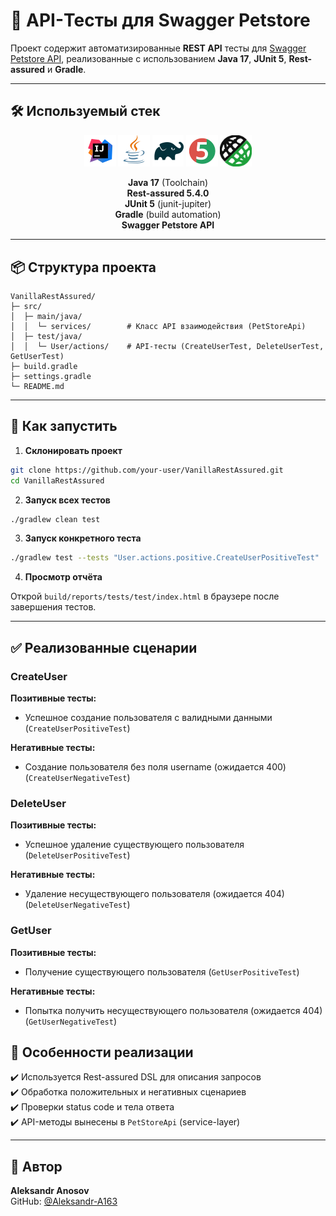 # 🧪 API-Тесты для Swagger Petstore

Проект содержит автоматизированные **REST API** тесты для [Swagger Petstore API](https://petstore.swagger.io), реализованные с использованием **Java 17**, **JUnit 5**, **Rest-assured** и **Gradle**.

---

## 🛠 Используемый стек

<p align="center">
<a href="https://www.jetbrains.com/idea/"><img width="10%" title="IntelliJ IDEA" src="media/logo/Intelij_IDEA.svg"></a>
<a href="https://www.java.com/"><img width="10%" title="Java" src="media/logo/Java.svg"></a>
<a href="https://gradle.org/"><img width="10%" title="Gradle" src="media/logo/Gradle.svg"></a>
<a href="https://junit.org/junit5/"><img width="10%" title="JUnit5" src="media/logo/JUnit5.svg"></a>
<a href="https://junit.org/junit5/"><img width="10%" title="JUnit5" src="media/logo/RestAssured.svg"></a>

</p>

<div align="center">

 **Java 17** (Toolchain)  
 **Rest-assured 5.4.0**  
 **JUnit 5** (junit-jupiter)  
 **Gradle** (build automation)  
 **Swagger Petstore API**

</div>

---

## 📦 Структура проекта

```
VanillaRestAssured/
├─ src/
│  ├─ main/java/
│  │  └─ services/        # Класс API взаимодействия (PetStoreApi)
│  ├─ test/java/
│  │  └─ User/actions/    # API-тесты (CreateUserTest, DeleteUserTest, GetUserTest)
├─ build.gradle
├─ settings.gradle
└─ README.md
```

---

## 🚀 Как запустить

1. **Склонировать проект**

```bash
git clone https://github.com/your-user/VanillaRestAssured.git
cd VanillaRestAssured
```

2. **Запуск всех тестов**

```bash
./gradlew clean test
```

3. **Запуск конкретного теста**

```bash
./gradlew test --tests "User.actions.positive.CreateUserPositiveTest"
```

4. **Просмотр отчёта**

Открой `build/reports/tests/test/index.html` в браузере после завершения тестов.

---


## ✅ Реализованные сценарии

### CreateUser
**Позитивные тесты:**
- Успешное создание пользователя с валидными данными (`CreateUserPositiveTest`)

**Негативные тесты:**
- Создание пользователя без поля username (ожидается 400) (`CreateUserNegativeTest`)

### DeleteUser
**Позитивные тесты:**
- Успешное удаление существующего пользователя (`DeleteUserPositiveTest`)

**Негативные тесты:**
- Удаление несуществующего пользователя (ожидается 404) (`DeleteUserNegativeTest`)

### GetUser
**Позитивные тесты:**
- Получение существующего пользователя (`GetUserPositiveTest`)

**Негативные тесты:**
- Попытка получить несуществующего пользователя (ожидается 404) (`GetUserNegativeTest`)


## 📌 Особенности реализации

✔️ Используется Rest-assured DSL для описания запросов  
✔️ Обработка положительных и негативных сценариев  
✔️ Проверки status code и тела ответа  
✔️ API-методы вынесены в `PetStoreApi` (service-layer)

---

## 📧 Автор

**Aleksandr Anosov**  
GitHub: [@Aleksandr-A163](https://github.com/Aleksandr-A163)
